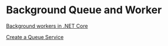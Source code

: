 # Background Queue and Worker

[Background workers in .NET Core](https://itnext.io/background-workers-in-net-core-api-f6fac7a5477f)

[Create a Queue Service](https://learn.microsoft.com/en-us/dotnet/core/extensions/queue-service?source=recommendations)